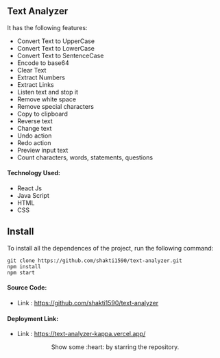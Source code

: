 ## Text Analyzer


It has the following features:

- Convert Text to UpperCase
- Convert Text to LowerCase
- Convert Text to SentenceCase
- Encode to base64
- Clear Text
- Extract Numbers
- Extract Links
- Listen text and stop it
- Remove white space
- Remove special characters
- Copy to clipboard
- Reverse text
- Change text
- Undo action
- Redo action
- Preview input text
- Count characters, words, statements, questions

#### Technology Used:
 - React Js
 - Java Script
 - HTML
 - CSS

 ## Install

To install all the dependences of the project, run the following command:

    git clone https://github.com/shakti1590/text-analyzer.git
    npm install
    npm start


#### Source Code:
 - Link : https://github.com/shakti1590/text-analyzer


#### Deployment Link:
 - Link : https://text-analyzer-kappa.vercel.app/


<p align="center">
  Show some :heart: by starring the repository.
</p>
